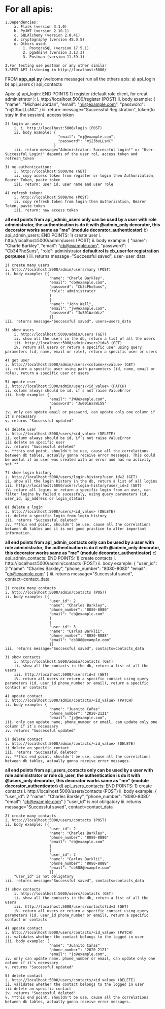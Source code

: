 # For all apis:
    1.Dependencies: 
        a. Flask (version 3.1.0)
        b. PyJWT (version 2.10.1)
        c. SQLAlchemy (version 2.0.41)
        d. cryptography (version 45.0.5)
        e. Others used:
            1. PostgreSQL (version 17.5.1)
            2. pgadmin4 (version 3.13.3)
            3. Postman (version 11.59.1)

    2.For testing use postman or any other similar
    3.REST API listening in http://localhost:5000/


FROM **app_api.py** (welcome message) run all the others apis:
    a) api_login
    b) api_users
    c) api_contacts  


Apis:
a) api_login:
    END POINTS
    1) register (default role client, for creat administrator ):
        i. http://localhost:5000/register (POST)
        ii. body example: {
                            "name": "Michael Jordan",
                            "email": "mj@example.com",
                            "password": "mj23buLLsNC"
                          }
        iii. return: message="Successful Registration", token(to stay in the session), access token

    2) login an user:  
        i. i. http://localhost:5000/login (POST)
        ii. body example: {
                            "email": "mj@example.com",
                            "password": "mj23buLLsNC"
                          }
        iii. return message="Administrator: Successful Login!" or "User: Successful Login!" depends of the user rol, access token and refresh_token

    3) me authentication:  
        i. http://localhost:5000/me (GET)
        ii. copy access token from register or login then Authorization, Bearer Token, paste token
        iii. return: user id, user name and user role

    4) refresh token:  
        i. http://localhost:5000/me (POST)
        ii. copy refresh token from login then Authorization, Bearer Token, paste token
        iii. return: new access token



**all end points from api_admin_users only can be used by a user with role administrator, the authentication is do it with @admin_only decorator, this decorator works same as "me" (module decorator_authenticator)**
b) api_admin_users:
    END POINTS:
    1) create user
    i. http://localhost:5000/admin/users (POST)
    ii. body example: {
                        "name": "Charle Barkley",
                        "email": "cb@example.com",
                        "password": "Cb34PhoSuns",
                        "role": administrator **default rol is cb_user for registration porpuses**
                        }
    iii. returns message="Successful saved", user=user_data

    2) create many users
    i. http://localhost:5000/admin/users/many (POST)
    ii. body example: [{
                        "name": "Charle Barkley",
                        "email": "cb@example.com",
                        "password": "Cb34PhoSuns",
                        "role": administrator
                        }
                        {
                        "name": "John Wall",
                        "email": "jw@example.com",
                        "password": "Jw301WasWiz"
                        }]
    iii. returns message="Successful saved", users=users_data

    3) show users
        i. http://localhost:5000/admin/users (GET)
        ii. show all the users in the db, return a list of all the users
        iii. http://localhost:5000/admin/users?id=3 (GET)
        iV. return all users or return a specific user using query parameters (id, name, email or role), return a specific user or users

    4) get user
    i. http://localhost:5000/admin/users/<column>/<value> (GET)
    ii. return a specific user using path parameters (id, name, email or role), return a specific user or users

    5) update user
    i. http://localhost:5000/admin/users/<id_value> (PATCH)
    ii. column always should be id, if´s not raise ValueError
    iii. body example: {
                        "email": "JW@example.com",
                        "password": "Jw001WasWiSS"
                        }
    iv. only can update email or password, can update only one column if it´s necessary
    v. returns "Successful updated"

    6) delete user
    i. http://localhost:5000/users/<id_value> (DELETE)
    ii. column always should be id, if´s not raise ValueError
    iii delete an specific user 
    iv. returns "Successful deleted"
    v. **this end point, shouldn't be use, cause all the correlations between db tables, actually gonna receive error messages. This could be useful if an user was created with an error and has no activity yet.**

    7) show login history
    i. http://localhost:5000/users/login-history?user_id=2 (GET)
    ii. show all the login history in the db, return a list of all logins
    iii. http://localhost:5000/users/login-history?user_id=2 (GET)
    iV. return all logins or return a specific login from an user, can filter logins by failed o sucessfuly, using query parameters (id, user_id, ip_address or login_status)

    8) delete a login
    i. http://localhost:5000/users/<id_value> (DELETE)
    ii. delete a specific login from login history 
    iii. returns "Successful deleted"
    iv. **this end point, shouldn't be use, cause all the correlations between db tables and it is not good practice to alter important information.



**all end points from api_admin_contacts only can be used by a user with role administrator, the authentication is do it with @admin_only decorator, this decorator works same as "me" (module decorator_authenticator)**
c) api_admin_contacts:
    END POINTS:
    1) create contacts
    i. http://localhost:5000/admin/contacts (POST)
    ii. body example: {
                        "user_id": 2
                        "name": "Charles Barkley",
                        "phone_number": "8080-8080" 
                        "email": "cb@example.com"
                        }
    iii. returns message="Successful saved", contact=contact_data

    2) create many contacts
    i. http://localhost:5000/admin/contacts (POST)
    ii. body example: [{
                        "user_id": 2
                        "name": "Charles Barkley",
                        "phone_number": "8080-8080" 
                        "email": "cb@example.com"
                        }
                        {
                        "user_id": 3
                        "name": "Carlos Barklii",
                        "phone_number": "8080-8888" 
                        "email": "cb888@example.com"
                        }]
    iii. returns message="Successful saved", contacts=contacts_data

    3) show contacts
        i. http://localhost:5000/admin/contacts (GET)
        ii. show all the contacts in the db, return a list of all the users
        iii. http://localhost:5000/users?id=3 (GET)
        iV. return all users or return a specific contact using query parameters (id, user_id phone_number or email), return a specific contact or contacts

    4) update contact
    i. http://localhost:5000/admin/contacts/<id_value> (PATCH)
    ii. body example: {
                        "name": "Juanito Cañas"
                        "phone_number": "2020-2121"
                        "email": "jc@example.com",
    iii. only can update name, phone_number or email, can update only one column if it´s necessary
    iv. returns "Successful updated"

    5) delete contact
    i. http://localhost:5000/admin/contacts/<id_value> (DELETE)
    ii delete an specific contact 
    iii. returns "Successful deleted"
    iv. **this end point, shouldn't be use, cause all the correlations between db tables, actually gonna receive error messages.



**all end points from api_users_contacts only can be used by a user with role administrator or role cb_user, the authentication is do it with @users_only decorator, this decorator works same as "me" (module decorator_authenticator)**
d) api_users_contacts:
    END POINTS:
    1) create contacts
    i. http://localhost:5000/users/contacts (POST)
    ii. body example: {
                        "user_id": 2
                        "name": "Charles Barkley",
                        "phone_number": "8080-8080" 
                        "email": "cb@example.com"
                        }
        "user_id" is not obligatory
    iii. returns message="Successful saved", contact=contact_data

    2) create many contacts
    i. http://localhost:5000/users/contacts (POST)
    ii. body example: [{
                        "user_id": 2
                        "name": "Charles Barkley",
                        "phone_number": "8080-8080" 
                        "email": "cb@example.com"
                        }
                        {
                        "user_id": 2
                        "name": "Carlos Barklii",
                        "phone_number": "8080-8888" 
                        "email": "cb888@example.com"
                        }]
        "user_id" is not obligatory
    iii. returns message="Successful saved", contacts=contacts_data

    3) show contacts
        i. http://localhost:5000/users/contacts (GET)
        ii. show all the contacts in the db, return a list of all the users
        iii. http://localhost:5000/users/contacts?id=3 (GET)
        iV. return all users or return a specific contact using query parameters (id, user_id phone_number or email), return a specific contact or contacts

    4) update contact
    i. http://localhost:5000/users/contacts/<id_value> (PATCH)
    ii. validates whether the contact belongs to the logged in user
    iii. body example: {
                        "name": "Juanito Cañas"
                        "phone_number": "2020-2121"
                        "email": "jc@example.com",
    iv. only can update name, phone_number or email, can update only one column if it´s necessary
    v. returns "Successful updated"

    5) delete contact
    i. http://localhost:5000/users/contacts/<id_value> (DELETE)
    ii. validates whether the contact belongs to the logged in user
    iii delete an specific contact 
    iv. returns "Successful deleted"
    v. **this end point, shouldn't be use, cause all the correlations between db tables, actually gonna receive error messages.